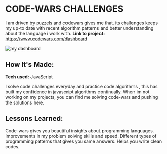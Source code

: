 # CODE-WARS CHALLENGES

I am driven by puzzels and codewars gives me that. its challenges keeps my up-to date with recent algorithm patterns and better understanding about the language i work with.
**Link to project:** https://www.codewars.com/dashboard

![my dashboard](https://user-images.githubusercontent.com/107049081/198634200-ee3c963d-6d96-4a38-872f-a5f283d817fb.png)


## How It's Made:

**Tech used:** JavaScript

I solve code challenges everyday and practice code algorithms , this has built my confidence in javascript algorithms continually. When im not working on my projects, you can find me solving code-wars and pushing the solutions here.



## Lessons Learned:

Code-wars gives you beautiful insights about programming languages.
Improvements in my problem solving skills and speed.
Different types of programming patterns that gives you same answers.
Helps you write clean codes.




